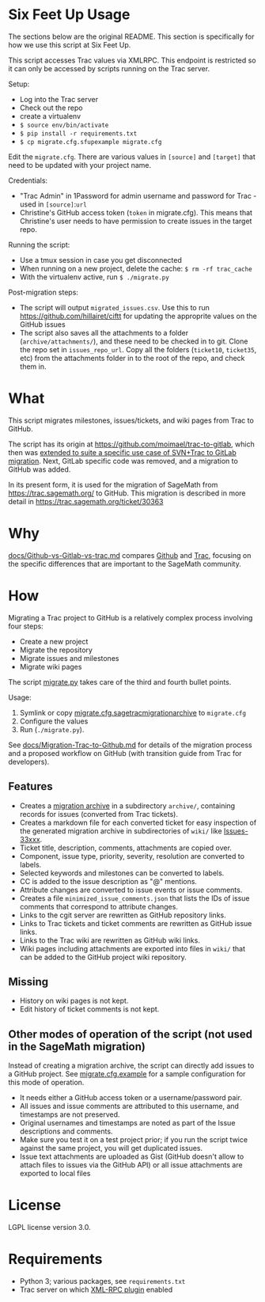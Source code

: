 Six Feet Up Usage
=================

The sections below are the original README. This section is specifically for how we use this script at Six Feet Up.

This script accesses Trac values via XMLRPC. This endpoint is restricted so it can only be accessed by scripts running on the Trac server.

Setup:
* Log into the Trac server
* Check out the repo
* create a virtualenv
* `$ source env/bin/activate`
* `$ pip install -r requirements.txt`
* `$ cp migrate.cfg.sfupexample migrate.cfg`

Edit the `migrate.cfg`. There are various values in `[source]` and `[target]` that need to be updated with your project name.

Credentials:
* "Trac Admin" in 1Password for admin username and password for Trac - used in `[source]`:`url`
* Christine's GitHub access token (`token` in migrate.cfg). This means that Christine's user needs to have permission to create issues in the target repo.

Running the script:
* Use a tmux session in case you get disconnected
* When running on a new project, delete the cache: `$ rm -rf trac_cache`
* With the virtualenv active, run `$ ./migrate.py`

Post-migration steps:
* The script will output `migrated_issues.csv`. Use this to run https://github.com/hillairet/ciftt for updating the approprite values on the GitHub issues
* The script also saves all the attachments to a folder (`archive/attachments/`), and these need to be checked in to git. Clone the repo set in `issues_repo_url`. Copy all the folders (`ticket10`, `ticket35`, etc) from the attachments folder in to the root of the repo, and check them in.

What
=====

This script migrates milestones, issues/tickets, and wiki pages from Trac to GitHub.

The script has its origin at https://github.com/moimael/trac-to-gitlab,
which then was [extended to suite a specific use case of SVN+Trac to GitLab migration](https://www.gams.com/~stefan/svn2git/).
Next, GitLab specific code was removed, and a migration to GitHub was added.

In its present form, it is used for the migration of SageMath from
https://trac.sagemath.org/ to GitHub. This migration is described in more detail in
https://trac.sagemath.org/ticket/30363

Why
===

[docs/Github-vs-Gitlab-vs-trac.md](docs/Github-vs-Gitlab-vs-trac.md) compares
[Github](https://github.com/) and [Trac](https://trac.sagemath.org/),
focusing on the specific differences that are important to the SageMath
community.

How
====

Migrating a Trac project to GitHub is a relatively complex process involving four steps:

 * Create a new project
 * Migrate the repository
 * Migrate issues and milestones
 * Migrate wiki pages

The script [migrate.py](./migrate.py) takes care of the third and fourth bullet points.

Usage:

  1. Symlink or copy [migrate.cfg.sagetracmigrationarchive](./migrate.cfg.sagetracmigrationarchive) to ```migrate.cfg```
  2. Configure the values
  3. Run (```./migrate.py```).

See [docs/Migration-Trac-to-Github.md](docs/Migration-Trac-to-Github.md) for details of the migration process
and a proposed workflow on GitHub (with transition guide from Trac for developers).

Features
--------

 * Creates a [migration archive](https://github.github.com/enterprise-migrations/#/./2.1-export-archive-format)
   in a subdirectory ``archive/``, containing records for issues (converted from Trac tickets).
 * Creates a markdown file for each converted ticket for easy inspection of the generated migration archive
   in subdirectories of ``wiki/`` like [Issues-33xxx](https://github.com/sagemath/trac_to_gh/tree/main/Issues-33xxx).
 * Ticket title, description, comments, attachments are copied over.
 * Component, issue type, priority, severity, resolution are converted to labels.
 * Selected keywords and milestones can be converted to labels.
 * CC is added to the issue description as "@" mentions.
 * Attribute changes are converted to issue events or issue comments.
 * Creates a file ``minimized_issue_comments.json`` that lists the IDs of issue comments that
   correspond to attribute changes.
 * Links to the cgit server are rewritten as GitHub repository links.
 * Links to Trac tickets and ticket comments are rewritten as GitHub issue links.
 * Links to the Trac wiki are rewritten as GitHub wiki links.
 * Wiki pages including attachments are exported into files in ``wiki/`` that can be
   added to the GitHub project wiki repository.

Missing
-------

 * History on wiki pages is not kept.
 * Edit history of ticket comments is not kept.

Other modes of operation of the script (not used in the SageMath migration)
---------------------------------------------------------------------------

Instead of creating a migration archive, the script can directly add issues to a GitHub project.
See [migrate.cfg.example](./migrate.cfg.example) for a sample configuration for this mode of operation.

 * It needs either a GitHub access token or a username/password pair.
 * All issues and issue comments are attributed to this username, and timestamps are not preserved.
 * Original usernames and timestamps are noted as part of the Issue descriptions and comments.
 * Make sure you test it on a test project prior; if you run the script twice against the same project,
   you will get duplicated issues.
 * Issue text attachments are uploaded as Gist (GitHub doesn't allow to attach files to issues via the GitHub API)
   or all issue attachments are exported to local files


License
=======

LGPL license version 3.0.

Requirements
==============

 * Python 3; various packages, see ```requirements.txt```
 * Trac server on which [XML-RPC plugin](http://trac-hacks.org/wiki/XmlRpcPlugin) enabled
